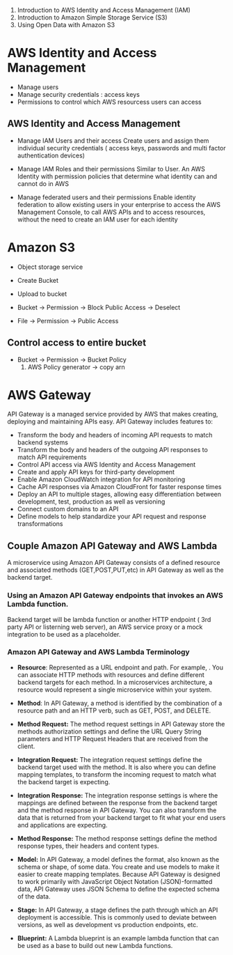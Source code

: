 1. Introduction to AWS Identity and Access Management (IAM)
2. Introduction to Amazon Simple Storage Service (S3)
3. Using Open Data with Amazon S3



# AWS Identity and Access Management 

* Manage users
* Manage security credentials : access keys
* Permissions to control which AWS resourcess users can access

## AWS Identity and Access Management 

* Manage IAM Users and their access 
Create users and assign them individual security credentials ( access keys, passwords and multi factor authentication devices)

* Manage IAM Roles and their permissions 
Similar to User. An AWS Identity with permission policies that determine what identity can and cannot do in AWS

* Manage federated users and their permissions
Enable identity federation to allow existing users in your enterprise to access the AWS Management Console, to call AWS APIs and to access resources, without the need to create an IAM user for each identity 


# Amazon S3

* Object storage service 
* Create Bucket
* Upload to bucket

* Bucket -> Permission -> Block Public Access -> Deselect 
* File -> Permission -> Public Access

## Control access to entire bucket 

* Bucket -> Permission -> Bucket Policy
  1. AWS Policy generator -> copy arn


































# AWS Gateway
API Gateway is a managed service provided by AWS that makes creating, deploying and maintaining APIs easy. API Gateway includes features to:

* Transform the body and headers of incoming API requests to match backend systems
* Transform the body and headers of the outgoing API responses to match API requirements
* Control API access via AWS Identity and Access Management
* Create and apply API keys for third-party development
* Enable Amazon CloudWatch integration for API monitoring
* Cache API responses via Amazon CloudFront for faster response times
* Deploy an API to multiple stages, allowing easy differentiation between development, test, production as well as versioning
* Connect custom domains to an API
* Define models to help standardize your API request and response transformations










## Couple Amazon API Gateway and AWS Lambda
A microservice using Amazon API Gateway consists of a defined resource and associated methods (GET,POST,PUT,etc) in API Gateway
as well as the backend target.

### Using an Amazon API Gateway endpoints that invokes an AWS Lambda function.

Backend target will be lambda function or another HTTP endpoint ( 3rd party API or listerning web server), an AWS service proxy
or a mock integration to be used as a placeholder.

### Amazon API Gateway and AWS Lambda Terminology

* **Resource**: Represented as a URL endpoint and path. For example, . You can associate HTTP methods with resources and define different backend targets for each method. In a microservices architecture, a resource would represent a single microservice within your system.

* **Method**: In API Gateway, a method is identified by the combination of a resource path and an HTTP verb, such as GET, POST, and DELETE.

* **Method Request:**  The method request settings in API Gateway store the methods authorization settings and define the URL Query String parameters and HTTP Request Headers that are received from the client.

* **Integration Request:** The integration request settings define the backend target used with the method. It is also where you can define mapping templates, to transform the incoming request to match what the backend target is expecting.

* **Integration Response:**  The integration response settings is where the mappings are defined between the response from the backend target and the method response in API Gateway. You can also transform the data that is returned from your backend target to fit what your end users and applications are expecting.

* **Method Response:** The method response settings define the method response types, their headers and content types.

* **Model:** In API Gateway, a model defines the format, also known as the schema or shape, of some data. You create and use models to make it easier to create mapping templates. Because API Gateway is designed to work primarily with JavaScript Object Notation (JSON)-formatted data, API Gateway uses JSON Schema to define the expected schema of the data.

* **Stage:** In API Gateway, a stage defines the path through which an API deployment is accessible. This is commonly used to deviate between versions, as well as development vs production endpoints, etc.

* **Blueprint:** A Lambda blueprint is an example lambda function that can be used as a base to build out new Lambda functions.


